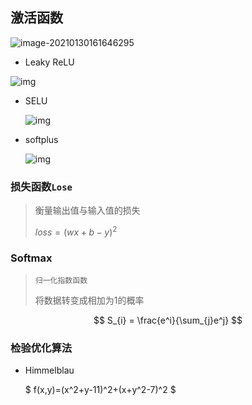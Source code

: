  <!-- 
title: 02-常用函数
sort: 
--> 

## 激活函数

![image-20210130161646295](https://gitee.com/nmdfzf404/Image-hosting/raw/master/2021/image-20210130161646295.png)

- Leaky ReLU

![img](https://gitee.com/nmdfzf404/Image-hosting/raw/master/2021/u=2147037458,4155023785&fm=26&gp=0.jpg)

- SELU

  ![img](https://gitee.com/nmdfzf404/Image-hosting/raw/master/2021/u=2448423465,3835849782&fm=11&gp=0.jpg)

- softplus

  ![img](https://gitee.com/nmdfzf404/Image-hosting/raw/master/2021/u=2661888347,1277836998&fm=11&gp=0.jpg)

  

### 损失函数`Lose`

> 衡量输出值与输入值的损失
>
> $loss=(wx+b-y)^2$ 

### Softmax

> `归一化指数函数`
>
> 将数据转变成相加为1的概率

$$ S_{i} = \frac{e^i}{\sum_{j}e^j} $$

### 检验优化算法

- Himmelblau

  $ f(x,y)=(x^2+y-11)^2+(x+y^2-7)^2 $